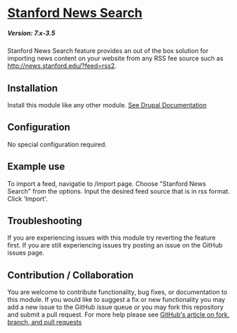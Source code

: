 # [Stanford News Search](https://github.com/SU-SWS/stanford_news)
##### Version: 7.x-3.5

Stanford News Search feature provides an out of the box solution for importing
news content on your website from any RSS fee source such as http://news.stanford.edu/?feed=rss2.


Installation
---

Install this module like any other module. [See Drupal Documentation](https://drupal.org/documentation/install/modules-themes/modules-7)

Configuration
---
No special configuration required.

Example use
-----
To import a feed, navigatie to /import page. Choose "Stanford News Search" from
the options. Input the desired feed source that is in rss format. Click 'Import'.

Troubleshooting
---

If you are experiencing issues with this module try reverting the feature first. If you are still experiencing issues try posting an issue on the GitHub issues page.

Contribution / Collaboration
---

You are welcome to contribute functionality, bug fixes, or documentation to this module. If you would like to suggest a fix or new functionality you may add a new issue to the GitHub issue queue or you may fork this repository and submit a pull request. For more help please see [GitHub's article on fork, branch, and pull requests](https://help.github.com/articles/using-pull-requests)
